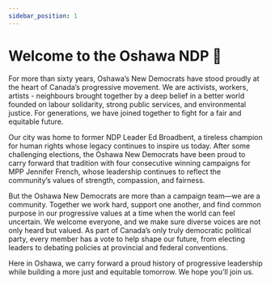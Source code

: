 ```yaml
---
sidebar_position: 1
---
```


# Welcome to the Oshawa NDP 🍊

For more than sixty years, Oshawa’s New Democrats have stood proudly at the heart of Canada’s progressive movement. We are activists, workers, artists - neighbours brought together by a deep belief in a better world founded on labour solidarity, strong public services, and environmental justice. For generations, we have joined together to fight for a fair and equitable future.

Our city was home to former NDP Leader Ed Broadbent, a tireless champion for human rights whose legacy continues to inspire us today. After some challenging elections, the Oshawa New Democrats have been proud to carry forward that tradition with four consecutive winning campaigns for MPP Jennifer French, whose leadership continues to reflect the community’s values of strength, compassion, and fairness.

But the Oshawa New Democrats are more than a campaign team—we are a community. Together we work hard, support one another, and find common purpose in our progressive values at a time when the world can feel uncertain. We welcome everyone, and we make sure diverse voices are not only heard but valued. As part of Canada’s only truly democratic political party, every member has a vote to help shape our future, from electing leaders to debating policies at provincial and federal conventions.

Here in Oshawa, we carry forward a proud history of progressive leadership while building a more just and equitable tomorrow. We hope you’ll join us. 
